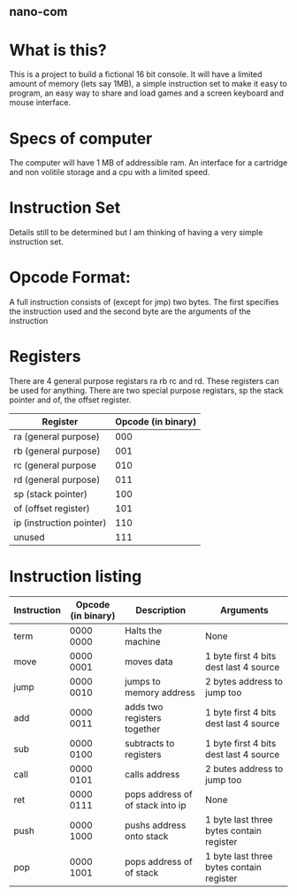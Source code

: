 ## nano-com
# What is this?
This is a project to build a fictional 16 bit console. It will have a limited amount of memory (lets say 1MB), 
a simple instruction set to make it easy to program, an easy way to share and load games and a screen keyboard and mouse interface.

# Specs of computer
The computer will have 1 MB of addressible ram. An interface for a cartridge and non volitile storage and a cpu with a limited speed.

# Instruction Set
Details still to be determined but I am thinking of having a very simple instruction set. 

# Opcode Format:
A full instruction consists of (except for jmp) two bytes. The first specifies the instruction used and the second byte are 
the arguments of the instruction

# Registers
There are 4 general purpose registars ra rb rc and rd. These registers can be used for anything. There are two special purpose
registars, sp the stack pointer and of, the offset register.

| Register                 | Opcode (in binary) |
| ------------------------ | ------------------ |
| ra (general purpose)     |   000              |
| rb (general purpose)     |   001              |
| rc (general purpose      |   010              |
| rd (general purpose)     |   011              |
| sp (stack pointer)       |   100              |
| of (offset register)     |   101              |
| ip (instruction pointer) |   110              |
| unused                   |   111              |

# Instruction listing

| Instruction          | Opcode (in binary)    | Description                      | Arguments                                |
| -------------------- | --------------------- | -------------------------------- | ---------------------------------------- |
| term                 |  0000 0000            | Halts the machine                | None                                     |
| move                 |  0000 0001            | moves data                       | 1 byte first 4 bits dest last 4 source   |
| jump                 |  0000 0010            | jumps to memory address          | 2 bytes address to jump too              |
| add                  |  0000 0011            | adds two registers together      | 1 byte first 4 bits dest last 4 source   |
| sub                  |  0000 0100            | subtracts to registers           | 1 byte first 4 bits dest last 4 source   |
| call                 |  0000 0101            | calls address                    | 2 butes address to jump too              |
| ret                  |  0000 0111            | pops address of of stack into ip | None                                     |
| push                 |  0000 1000            | pushs address onto stack         | 1 byte last three bytes contain register |
| pop                  |  0000 1001            | pops address of of stack         | 1 byte last three bytes contain register |`
